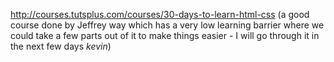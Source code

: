 http://courses.tutsplus.com/courses/30-days-to-learn-html-css
(a good course done by Jeffrey way which has a very low learning barrier where we could take a few parts out of it to make things easier - I will go through it in the next few days *kevin*)
